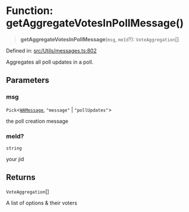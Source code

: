 # Function: getAggregateVotesInPollMessage()

> **getAggregateVotesInPollMessage**(`msg`, `meId`?): `VoteAggregation`[]

Defined in: [src/Utils/messages.ts:802](https://github.com/Fokusdotid/bail/blob/3856b89f13bbe82f2e10396a28cd4ef2089de845/src/Utils/messages.ts#L802)

Aggregates all poll updates in a poll.

## Parameters

### msg

`Pick`\<[`WAMessage`](../type-aliases/WAMessage.md), `"message"` \| `"pollUpdates"`\>

the poll creation message

### meId?

`string`

your jid

## Returns

`VoteAggregation`[]

A list of options & their voters
